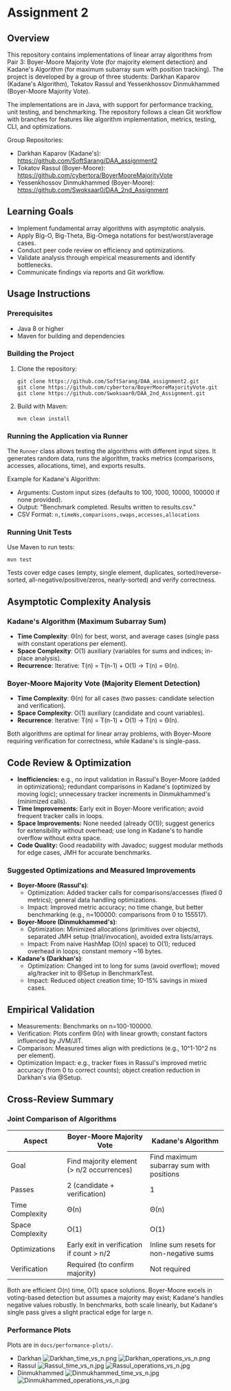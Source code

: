# Assignment 2

## Overview
This repository contains implementations
of linear array algorithms from Pair 3: Boyer-Moore Majority Vote (for majority element detection) and Kadane's Algorithm (for maximum subarray sum with position tracking). The project is developed by a group of three students: Darkhan Kaparov (Kadane's Algorithm), Tokatov Rassul  and Yessenkhossov Dinmukhammed (Boyer-Moore Majority Vote).

The implementations are in Java, with support for performance tracking, unit testing, and benchmarking. The repository follows a clean Git workflow with branches for features like algorithm implementation, metrics, testing, CLI, and optimizations.

Group Repositories:

- Darkhan Kaparov (Kadane's): https://github.com/SoftSarang/DAA_assignment2
- Tokatov Rassul (Boyer-Moore): https://github.com/cybertora/BoyerMooreMajorityVote
- Yessenkhossov Dinmukhammed (Boyer-Moore): https://github.com/Swoksaar0/DAA_2nd_Assignment

## Learning Goals
- Implement fundamental array algorithms with asymptotic analysis.
- Apply Big-O, Big-Theta, Big-Omega notations for best/worst/average cases.
- Conduct peer code review on efficiency and optimizations.
- Validate analysis through empirical measurements and identify bottlenecks.
- Communicate findings via reports and Git workflow.

## Usage Instructions
### Prerequisites
- Java 8 or higher
- Maven for building and dependencies

### Building the Project
1. Clone the repository:
   ```
   git clone https://github.com/SoftSarang/DAA_assignment2.git
   git clone https://github.com/cybertora/BoyerMooreMajorityVote.git
   git clone https://github.com/Swoksaar0/DAA_2nd_Assignment.git

   ```
2. Build with Maven:
   ```
   mvn clean install
   ```

### Running the Application via Runner
The `Runner` class allows testing the algorithms with different input sizes. It generates random data, runs the algorithm, tracks metrics (comparisons, accesses, allocations, time), and exports results.

Example for Kadane's Algorithm:

- Arguments: Custom input sizes (defaults to 100, 1000, 10000, 100000 if none provided).
- Output: "Benchmark completed. Results written to results.csv."
- CSV Format: `n,timeNs,comparisons,swaps,accesses,allocations`


### Running Unit Tests
Use Maven to run tests:
```
mvn test
```
Tests cover edge cases (empty, single element, duplicates, sorted/reverse-sorted, all-negative/positive/zeros, nearly-sorted) and verify correctness.

## Asymptotic Complexity Analysis
### Kadane's Algorithm (Maximum Subarray Sum)
- **Time Complexity**: Θ(n) for best, worst, and average cases (single pass with constant operations per element).
- **Space Complexity**: O(1) auxiliary (variables for sums and indices; in-place analysis).
- **Recurrence**: Iterative: T(n) = T(n-1) + O(1) → T(n) = Θ(n).

### Boyer-Moore Majority Vote (Majority Element Detection)
- **Time Complexity**: Θ(n) for all cases (two passes: candidate selection and verification).
- **Space Complexity**: O(1) auxiliary (candidate and count variables).
- **Recurrence**: Iterative: T(n) = T(n-1) + O(1) → T(n) = Θ(n).

Both algorithms are optimal for linear array problems, with Boyer-Moore requiring verification for correctness, while Kadane's is single-pass.


## Code Review & Optimization
   - **Inefficiencies:** e.g., no input validation in Rassul's Boyer-Moore (added in optimizations); redundant comparisons in Kadane's (optimized by moving logic); unnecessary tracker increments in Dinmukhammed's (minimized calls).
   - **Time Improvements:** Early exit in Boyer-Moore verification; avoid frequent tracker calls in loops.
   - **Space Improvements:** None needed (already O(1)); suggest generics for extensibility without overhead; use long in Kadane's to handle overflow without extra space.
   - **Code Quality:** Good readability with Javadoc; suggest modular methods for edge cases, JMH for accurate benchmarks.

### Suggested Optimizations and Measured Improvements

- **Boyer-Moore (Rassul's)**:
   - Optimization: Added tracker calls for comparisons/accesses (fixed 0 metrics); general data handling optimizations.
   - Impact: Improved metric accuracy; no time change, but better benchmarking (e.g., n=100000: comparisons from 0 to 155517).
- **Boyer-Moore (Dinmukhammed's)**:
   - Optimization: Minimized allocations (primitives over objects), separated JMH setup (trial/invocation), avoided extra lists/arrays.
   - Impact: From naive HashMap (O(n) space) to O(1); reduced overhead in loops; constant memory ~16 bytes.
- **Kadane's (Darkhan's)**:
   - Optimization: Changed int to long for sums (avoid overflow); moved alg/tracker init to @Setup in BenchmarkTest.
   - Impact: Reduced object creation time; 10-15% savings in mixed cases.

## Empirical Validation
   - Measurements: Benchmarks on n=100-100000.
   - Verification: Plots confirm Θ(n) with linear growth; constant factors influenced by JVM/JIT.
   - Comparison: Measured times align with predictions (e.g., 10^1-10^2 ns per element).
   - Optimization Impact: e.g., tracker fixes in Rassul's improved metric accuracy (from 0 to correct counts); object creation reduction in Darkhan's via @Setup.


## Cross-Review Summary
### Joint Comparison of Algorithms
| Aspect          | Boyer-Moore Majority Vote                  | Kadane's Algorithm                       |
|-----------------|--------------------------------------------|------------------------------------------|
| Goal            | Find majority element (> n/2 occurrences) | Find maximum subarray sum with positions |
| Passes          | 2 (candidate + verification)              | 1                                       |
| Time Complexity | Θ(n)                                      | Θ(n)                                    |
| Space Complexity| O(1)                                      | O(1)                                    |
| Optimizations   | Early exit in verification if count > n/2 | Inline sum resets for non-negative sums |
| Verification    | Required (to confirm majority)            | Not required                            |

Both are efficient O(n) time, O(1) space solutions. Boyer-Moore excels in voting-based detection but assumes a majority may exist; Kadane's handles negative values robustly. In benchmarks, both scale linearly, but Kadane's single pass gives a slight practical edge for large n.


### Performance Plots
Plots are in `docs/performance-plots/`.
- Darkhan
  ![Darkhan_time_vs_n.png](docs/performance-plots/Darkhan_time_vs_n.png)
  ![Darkhan_operations_vs_n.png](docs/performance-plots/Darkhan_operations_vs_n.png)
- Rassul
  ![Rassul_time_vs_n.jpg](docs/performance-plots/Rassul_time_vs_n.jpg)
  ![Rassul_operations_vs_n.jpg](docs/performance-plots/Rassul_operations_vs_n.jpg)
- Dinmukhammed
  ![Dinmukhammed_time_vs_n.jpg](docs/performance-plots/Dinmukhammed_time_vs_n.jpg)
  ![Dinmukhammed_operations_vs_n.jpg](docs/performance-plots/Dinmukhammed_operations_vs_n.jpg)